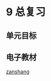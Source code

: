 # 9 总复习

## 单元目标


## 电子教材

<Epep grade="xxsx6a" :pep="1221001601141" :pages="110" :paged="115" ></Epep>

[zanshang](../res/zanshang.md ':include')